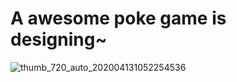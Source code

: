 # A awesome poke game is designing~

![thumb_720_auto_202004131052254536](https://user-images.githubusercontent.com/57187945/195997126-2b0a68d9-0d24-42f8-8723-27a35a9c8f3e.jpg)

